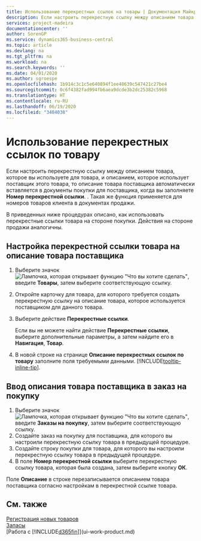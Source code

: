```yaml
---
title: Использование перекрестных ссылок на товары | Документация Майкрософт
description: Если настроить перекрестную ссылку между описанием товара, которое вы используете для товара, и описанием, которое использует поставщик этого товара, то описание товара поставщика автоматически вставляется в документы покупки для поставщика, когда вы заполняете **Номер перекрестной ссылки**. .
services: project-madeira
documentationcenter: ''
author: SorenGP
ms.service: dynamics365-business-central
ms.topic: article
ms.devlang: na
ms.tgt_pltfrm: na
ms.workload: na
ms.search.keywords: ''
ms.date: 04/01/2020
ms.author: sgroespe
ms.openlocfilehash: 1b914c3c1c5e640894f1ee48639c547421c27be4
ms.sourcegitcommit: 0c6f4382fad994fb6aea9dcde3b2dc25382c5968
ms.translationtype: HT
ms.contentlocale: ru-RU
ms.lasthandoff: 06/19/2020
ms.locfileid: "3484038"
---
```

# <a name="use-item-cross-references"></a>Использование перекрестных ссылок по товару
Если настроить перекрестную ссылку между описанием товара, которое вы используете для товара, и описанием, которое использует поставщик этого товара, то описание товара поставщика автоматически вставляется в документы покупки для поставщика, когда вы заполняете **Номер перекрестной ссылки**. . Такая же функция применяется для номеров товаров клиента в документах продажи.

В приведенных ниже процедурах описано, как использовать перекрестные ссылки товара на стороне покупки. Действия на стороне продажи аналогичны.

## <a name="to-set-up-an-item-cross-reference-to-a-vendors-item-description"></a>Настройка перекрестной ссылки товара на описание товара поставщика

1. Выберите значок ![Лампочка, которая открывает функцию "Что вы хотите сделать"](media/ui-search/search_small.png "Что вы хотите сделать"), введите **Товары**, затем выберите соответствующую ссылку.
2. Откройте карточку для товара, для которого требуется создать перекрестную ссылку на описание товара, которое используется поставщиком для данного товара.
3. Выберите действие **Перекрестные ссылки**.

     Если вы не можете найти действие **Перекрестные ссылки**, выберите дополнительные параметры, а затем найдите его в **Навигация**, **Товар**.
  
4. В новой строке на странице **Описание перекрестных ссылок по товару** заполните поля требуемыми данными. [!INCLUDE[tooltip-inline-tip](includes/tooltip-inline-tip_md.md)].

## <a name="to-enter-a-vendors-item-description-on-a-purchase-order"></a>Ввод описания товара поставщика в заказ на покупку

1. Выберите значок ![Лампочка, которая открывает функцию "Что вы хотите сделать"](media/ui-search/search_small.png "Что вы хотите сделать"), введите **Заказы на покупку**, затем выберите соответствующую ссылку.
2. Создайте заказ на покупку для поставщика, для которого вы настроили перекрестную ссылку товара в предыдущей процедуре.
3. Создайте строку покупки для товара, для которого вы настроили перекрестную ссылку товара в предыдущей процедуре.
4. В поле **Номер перекрестной ссылки** выберите перекрестную ссылку товара, которая была создана, затем выберите кнопку **ОК**.

Поле **Описание** в строке перезаписывается описанием товара поставщика согласно настройкам в перекрестной ссылке товара.

## <a name="see-also"></a>См. также
[Регистрация новых товаров](inventory-how-register-new-items.md)  
[Запасы](inventory-manage-inventory.md)  
[Работа с [!INCLUDE[d365fin](includes/d365fin_md.md)]](ui-work-product.md)
